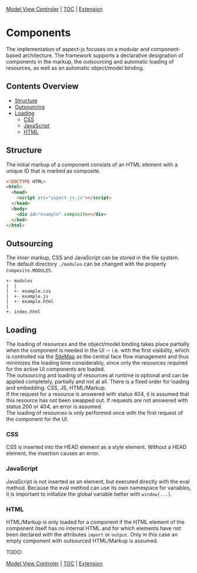 [Model View Controler](mvc.md) | [TOC](README.md) | [Extension](extension.md)

# Components

The implementation of aspect-js focuses on a modular and component-based
architecture. The framework supports a declarative designation of components in
the markup, the outsourcing and automatic loading of resources, as well as an
automatic object/model binding.


## Contents Overview

* [Structure](#structure)
* [Outsourcing](#outsourcing)
* [Loading](#loading)
  * [CSS](#css)
  * [JavaScript](#javascript)
  * [HTML](#html)
  
  
## Structure

The initial markup of a component consists of an HTML element with a unique ID
that is marked as composite.

```html
<!DOCTYPE HTML>
<html>
  <head>
    <script src="aspect-js.js"></script>
  </head>
  <body>
    <div id="example" composite></div>
  </bod>
</html>
````


## Outsourcing

The inner markup, CSS and JavaScript can be stored in the file system.  
The default directory `./modules` can be changed with the property
`Composite.MODULES`.

```
+- modules
|  |
|  +- example.css
|  +- example.js
|  +- example.html
|
+- index.html
```


## Loading

The loading of resources and the object/model binding takes place partially when
the component is needed in the UI -- i.e. with the first visibility, which is
controlled via the [SiteMap](sitemap.md) as the central face flow management and
thus minimizes the loading time considerably, since only the resources required
for the active UI components are loaded.    
The outsourcing and loading of resources at runtime is optional and can be
applied completely, partially and not at all. There is a fixed order for loading
and embedding: CSS, JS, HTML/Markup.   
If the request for a resource is answered with status 404, it is assumed that
this resource has not been swapped out. If requests are not answered with status
200 or 404, an error is assumed.  
The loading of resources is only performed once with the first request of the
component for the UI.


### CSS

CSS is inserted into the HEAD element as a style element. Without a HEAD
element, the insertion causes an error.


### JavaScript

JavaScript is not inserted as an element, but executed directly with the eval
method. Because the eval method can use its own namespace for variables, it is
important to initialize the global variable better with `window[...]`.


### HTML

HTML/Markup is only loaded for a component if the HTML element of the component
itself has no internal HTML and for which elements have not been declared with
the attributes `import` or `output`. Only in this case an empty component with
outsourced HTML/Markup is assumed.

TODO:

[Model View Controler](mvc.md) | [TOC](README.md) | [Extension](extension.md)